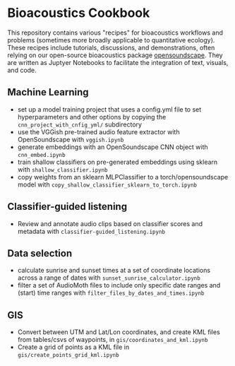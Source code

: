 # Bioacoustics Cookbook
This repository contains various "recipes" for bioacoustics workflows and problems (sometimes more broadly applicable to quantitative ecology). These recipes include tutorials, discussions, and demonstrations, often relying on our open-source bioacoustics package [opensoundscape](https://github.com/kitzeslab/opensoundscape). They are written as Juptyer Notebooks to facilitate the integration of text, visuals, and code. 


## Machine Learning
- set up a model training project that uses a config.yml file to set hyperparameters and other options by copying the `cnn_project_with_cnfig_yml/` subdirectory
- use the VGGish pre-trained audio feature extractor with OpenSoundscape with `vggish.ipynb`
- generate embeddings with an OpenSoundscape CNN object with `cnn_embed.ipynb`
- train shallow classifiers on pre-generated embeddings using sklearn with `shallow_classifier.ipynb`
- copy weights from an sklearn MLPClassifier to a torch/opensoundscape model with `copy_shallow_classifier_sklearn_to_torch.ipynb`

## Classifier-guided listening
- Review and annotate audio clips based on classifier scores and metadata with `classifier-guided_listening.ipynb`

## Data selection
- calculate sunrise and sunset times at a set of coordinate locations across a range of dates with `sunset_sunrise_calculator.ipynb`
- filter a set of AudioMoth files to include only specific date ranges and (start) time ranges with `filter_files_by_dates_and_times.ipynb`

## GIS
- Convert between UTM and Lat/Lon coordinates, and create KML files from tables/csvs of waypoints, in `gis/coordinates_and_kml.ipynb`
- Create a grid of points as a KML file in `gis/create_points_grid_kml.ipynb`
